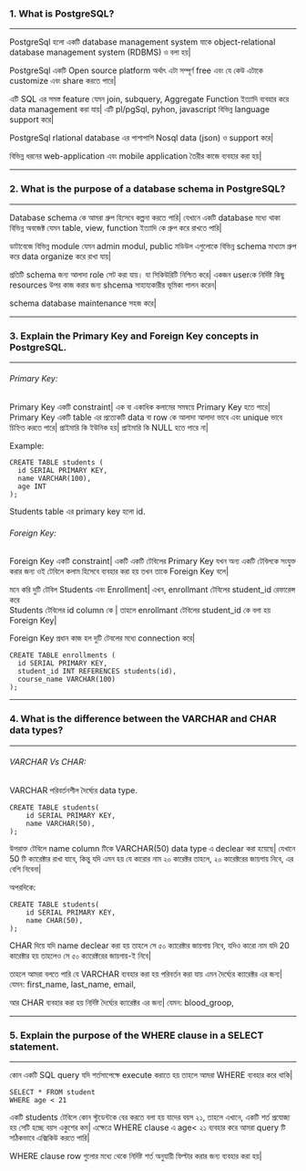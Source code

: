 ### 1. What is PostgreSQL?
-------------------------------
PostgreSql হলো একটি database management system যাকে object-relational  
database management system (RDBMS) ও বলা হয়| 

PostgreSql একটি Open source platform অর্থাৎ এটা সম্পূর্ণ free এবং যে কেউ এটাকে customize 
এবং share করতে পারে| 

এটি SQL এর সমস্ত feature যেমন join, subquery, Aggregate Function ইত্যাদি ব্যবহার করে
 data management করা যায়| এটি pl/pgSql, pyhon, javascript  বিভিন্ন language support করে|

PostgreSql rlational database এর পাশাপাশি Nosql data (json) ও  support করে| 

বিভিন্ন ধরনের web-application এবং mobile application তৈরীর কাজে ব্যবহার করা হয়|

-------------------------------
### 2. What is the purpose of a database schema in PostgreSQL?
-------------------------------

Database schema কে আমরা গ্রুপ হিসেবে কল্পনা করতে পারি| যেখানে একটি database 
মধ্যে থাকা বিভিন্ন অবজেক্ট যেমন table, view,  function ইত্যাদি কে গ্রুপ  করে রাখতে পারি|

ডাটাবেজে বিভিন্ন module যেমন admin modul, public মডিউল এগুলোকে বিভিন্ন schema 
মাধ্যমে গ্রুপ করে data organize করে রাখা যায়|

প্রতিটি  schema জন্য আলাদা role সেট করা যায়। যা সিকিউরিটি নিশ্চিত করে|
একজন userকে নির্দিষ্ট কিছু resources উপর কাজ করার জন্য shcema
সাহায্যকারীর ভূমিকা পালন করেন|

schema database maintenance  সহজ করে|

-------------------------------
### 3. Explain the Primary Key and Foreign Key concepts in PostgreSQL.
-------------------------------

###### Primary Key:
Primary Key একটি constraint| 
এক বা একাধিক কলামের সমন্বয়ে Primary Key হতে পারে|
Primary Key একটি table এর প্রত্যেকটি data  বা row কে আলাদা আলাদা ভাবে এবং unique ভাবে চিহ্নিত করতে পারে|
প্রাইমারি কি ইউনিক হয়|
প্রাইমারি কি NULL হতে পারে না|

Example: 
```
CREATE TABLE students (
  id SERIAL PRIMARY KEY,
  name VARCHAR(100),
  age INT
);
```
Students table এর primary key হলো id.

###### Foreign Key:

Foreign Key একটি constraint|
একটি একটি টেবিলের Primary Key যখন অন্য একটি টেবিলকে সংযুক্ত করার জন্য
ওই টেবিলে  কলাম হিসেবে ব্যবহার করা হয় তখন তাকে Foreign Key বলে|

মনে করি দুটি টেবিল Students এবং Enrollment| 
এখন, enrollmant টেবিলের student_id রেফারেন্স করে  
Students টেবিলের id column কে | 
তাহলে enrollmant টেবিলের student_id কে বলা হয় Foreign Key| 

Foreign Key প্রধান কাজ হল দুটি টেবলের মধ্যে connection করে|
```
CREATE TABLE enrollments (
  id SERIAL PRIMARY KEY,
  student_id INT REFERENCES students(id),
  course_name VARCHAR(100)
);
```

-------------------------------
### 4. What is the difference between the VARCHAR and CHAR data types?
-------------------------------

###### VARCHAR Vs CHAR:

VARCHAR পরিবর্তনশীল দৈর্ঘ্যের data type. 
```
CREATE TABLE students(
    id SERIAL PRIMARY KEY,
    name VARCHAR(50),
);
```

উপরাক্ত টেবিলে name column টিকে VARCHAR(50) data type এ  declear করা হয়েছে|
যেখানে 50 টি ক্যারেক্টার রাখা যাবে, কিন্তু যদি এমন হয় যে কারোর নাম ২০ কারেক্টর তাহলে,
২০ কারেক্টরের জায়গায় নিবে, এর বেশি নিবেনা|

অপরদিকে:
```
CREATE TABLE students(
    id SERIAL PRIMARY KEY,
    name CHAR(50),
);
```

CHAR দিয়ে যদি name declear করা হয় তাহলে সে ৫০ ক্যারেক্টার জায়গায় নিবে, 
যদিও কারো নাম যদি 20 কারেক্টার হয় তাহলেও সে ৫০ ক্যারেক্টরের জায়গায়-ই নিবে|

তাহলে আমরা বলতে পারি যে VARCHAR ব্যবহার করা হয় পরিবর্তন করা যায়
এমন দৈর্ঘ্যের ক্যারেক্টর এর জন্য| যেমন: first_name, last_name, email,

আর CHAR ব্যবহার করা হয় নির্দিষ্ট দৈর্ঘ্যের ক্যারেক্টর এর জন্য|  যেমন: blood_groop, 


-------------------------------
### 5. Explain the purpose of the WHERE clause in a SELECT statement.
-------------------------------

কোন একটি SQL query যদি শর্তসাপেক্ষে execute করাতে হয় তাহলে আমরা WHERE
ব্যবহার করে থাকি|

```
SELECT * FROM student
WHERE age < 21
```

একটি students টেবিলে কোন স্টুডেন্টকে বের করতে বলা হয় যাদের বয়স ২১, 
তাহলে এখানে, একটি শর্ত প্রযোজ্য হয় সেটি হচ্ছে বয়স একুশের কম| এক্ষেত্রে 
WHERE clause এ age< ২১ ব্যবহার করে আমরা query টি সঠিকভাবে এক্সিকিউ 
করতে পারি| 

WHERE clause row গুলোর মধ্যে থেকে নির্দিষ্ট শর্ত অনুযায়ী ফিল্টার করার জন্য
ব্যবহার করা হয়|

